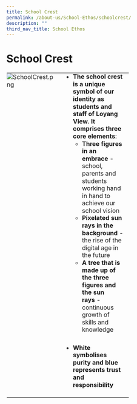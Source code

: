 ```yaml
---
title: School Crest
permalink: /about-us/School-Ethos/schoolcrest/
description: ""
third_nav_title: School Ethos
---
```


School Crest
============

<table style="margin: auto; outline: 0px; padding: 0px; border-collapse: collapse; clear: both; border: 1px solid transparent; table-layout: fixed; width: 698.075px;" class="ive_eobj_center ives_tab_kosong"><tbody style="margin: 0px; outline: 0px; padding: 0px;"><tr style="margin: 0px; outline: 0px; padding: 0px;"><td style="margin: 0px; outline: 0px; padding: 0px 15px 15px 0px; vertical-align: top; width: 60px;"><img style="margin: 0px 10px 0px 0px; outline: none; padding: 0px; border: none; float: left;" class="ive_eobj_left" alt="SchoolCrest.png" src="https://www.loyangviewsec.moe.edu.sg/qql/slot/u783/School%20%20Info/School%20Crest/SchoolCrest.png"><br style="margin: 0px; outline: 0px; padding: 0px;"></td><td style="margin: 0px; outline: 0px; padding: 0px 15px 15px 0px; vertical-align: top; width: 60px;"><div style="margin: 0px; outline: 0px; padding: 0px; line-height: 19.6px;"><div style="margin: 0px; outline: 0px; padding: 0px; line-height: 19.6px;"><ul style="margin: 0px 0px 0.5em 1.5em; outline: 0px; padding: 0px;"><li style="margin: 0px; outline: 0px; padding: 0px;"><span style="margin: 0px; outline: 0px; padding: 0px; background-color: initial;"><b style="margin: 0px; outline: 0px; padding: 0px;">The school crest is a unique symbol of our identity as students and staff of Loyang View. It comprises three core elements</b>:</span></li><ul style="margin: 0px 0px 0.5em 1.5em; outline: 0px; padding: 0px;"><li style="margin: 0px; outline: 0px; padding: 0px;"><span style="margin: 0px; outline: 0px; padding: 0px; background-color: initial;"><b style="margin: 0px; outline: 0px; padding: 0px;">Three figures in an embrace<span>&nbsp;</span></b>- school, parents and students working hand in hand to achieve our school vision</span></li><li style="margin: 0px; outline: 0px; padding: 0px;"><b style="margin: 0px; outline: 0px; padding: 0px;">Pixelated sun rays in the background</b><span>&nbsp;</span>- the rise of the digital age in the future</li><li style="margin: 0px; outline: 0px; padding: 0px;"><b style="margin: 0px; outline: 0px; padding: 0px;">A tree that is made up of the three figures and the sun rays</b><span>&nbsp;</span>- continuous growth of skills and knowledge</li></ul></ul></div><div style="margin: 0px; outline: 0px; padding: 0px; line-height: 19.6px;"><br style="margin: 0px; outline: 0px; padding: 0px;"></div><div style="margin: 0px; outline: 0px; padding: 0px; line-height: 19.6px;"><ul style="margin: 0px 0px 0.5em 1.5em; outline: 0px; padding: 0px;"><li style="margin: 0px; outline: 0px; padding: 0px;"><b style="margin: 0px; outline: 0px; padding: 0px;">White symbolises purity and blue represents trust and responsibility</b></li></ul></div></div></td></tr></tbody></table>
